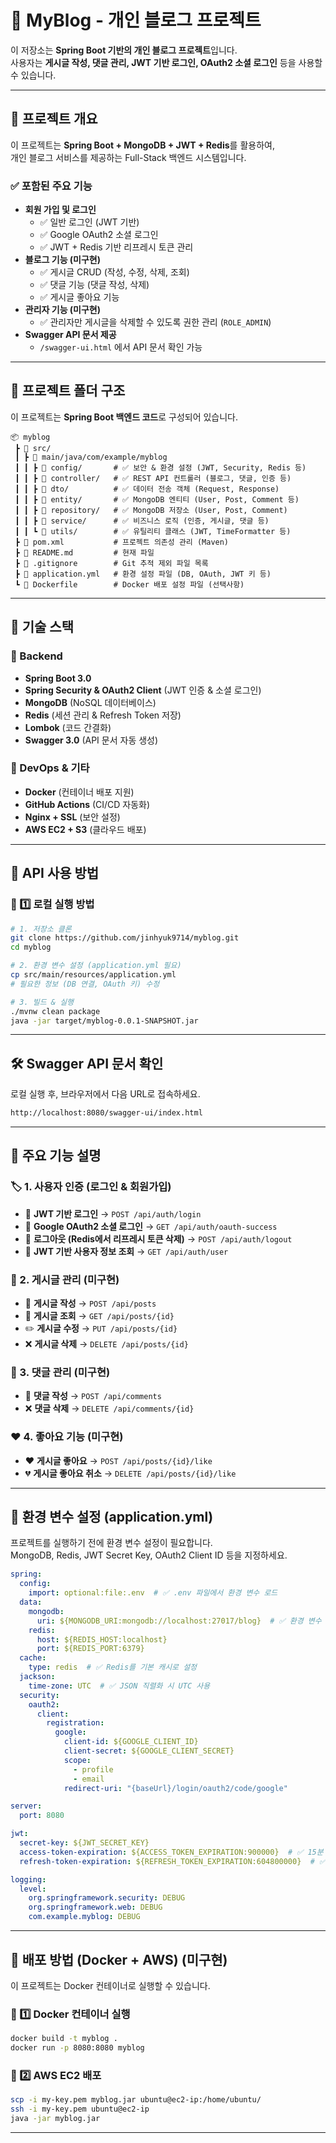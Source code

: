 # 📝 MyBlog - 개인 블로그 프로젝트

이 저장소는 **Spring Boot 기반의 개인 블로그 프로젝트**입니다.  
사용자는 **게시글 작성, 댓글 관리, JWT 기반 로그인, OAuth2 소셜 로그인** 등을 사용할 수 있습니다.

---

## 📌 프로젝트 개요

이 프로젝트는 **Spring Boot + MongoDB + JWT + Redis**를 활용하여,  
개인 블로그 서비스를 제공하는 Full-Stack 백엔드 시스템입니다.

### ✅ 포함된 주요 기능
- **회원 가입 및 로그인**
  - ✅ 일반 로그인 (JWT 기반)
  - ✅ Google OAuth2 소셜 로그인
  - ✅ JWT + Redis 기반 리프레시 토큰 관리
- **블로그 기능 (미구현)**
  - ✅ 게시글 CRUD (작성, 수정, 삭제, 조회)
  - ✅ 댓글 기능 (댓글 작성, 삭제)
  - ✅ 게시글 좋아요 기능
- **관리자 기능 (미구현)**
  - ✅ 관리자만 게시글을 삭제할 수 있도록 권한 관리 (`ROLE_ADMIN`)
- **Swagger API 문서 제공**
  - `/swagger-ui.html` 에서 API 문서 확인 가능

---

## 📂 프로젝트 폴더 구조

이 프로젝트는 **Spring Boot 백엔드 코드**로 구성되어 있습니다.

```
📦 myblog
 ┣ 📂 src/
 ┃ ┣ 📂 main/java/com/example/myblog
 ┃ ┃ ┣ 📂 config/       # ✅ 보안 & 환경 설정 (JWT, Security, Redis 등)
 ┃ ┃ ┣ 📂 controller/   # ✅ REST API 컨트롤러 (블로그, 댓글, 인증 등)
 ┃ ┃ ┣ 📂 dto/          # ✅ 데이터 전송 객체 (Request, Response)
 ┃ ┃ ┣ 📂 entity/       # ✅ MongoDB 엔티티 (User, Post, Comment 등)
 ┃ ┃ ┣ 📂 repository/   # ✅ MongoDB 저장소 (User, Post, Comment)
 ┃ ┃ ┣ 📂 service/      # ✅ 비즈니스 로직 (인증, 게시글, 댓글 등)
 ┃ ┃ ┗ 📂 utils/        # ✅ 유틸리티 클래스 (JWT, TimeFormatter 등)
 ┣ 📄 pom.xml           # 프로젝트 의존성 관리 (Maven)
 ┣ 📄 README.md         # 현재 파일
 ┣ 📄 .gitignore        # Git 추적 제외 파일 목록
 ┣ 📄 application.yml   # 환경 설정 파일 (DB, OAuth, JWT 키 등)
 ┗ 📄 Dockerfile        # Docker 배포 설정 파일 (선택사항)
```

---

## 🚀 기술 스택

### 🔹 Backend
- **Spring Boot 3.0**
- **Spring Security & OAuth2 Client** (JWT 인증 & 소셜 로그인)
- **MongoDB** (NoSQL 데이터베이스)
- **Redis** (세션 관리 & Refresh Token 저장)
- **Lombok** (코드 간결화)
- **Swagger 3.0** (API 문서 자동 생성)

### 🔹 DevOps & 기타
- **Docker** (컨테이너 배포 지원)
- **GitHub Actions** (CI/CD 자동화)
- **Nginx + SSL** (보안 설정)
- **AWS EC2 + S3** (클라우드 배포)

---

## 🔑 API 사용 방법

### 🔹 1️⃣ 로컬 실행 방법

```bash
# 1. 저장소 클론
git clone https://github.com/jinhyuk9714/myblog.git
cd myblog

# 2. 환경 변수 설정 (application.yml 필요)
cp src/main/resources/application.yml
# 필요한 정보 (DB 연결, OAuth 키) 수정

# 3. 빌드 & 실행
./mvnw clean package
java -jar target/myblog-0.0.1-SNAPSHOT.jar
```

---

## 🛠️ Swagger API 문서 확인

로컬 실행 후, 브라우저에서 다음 URL로 접속하세요.

```bash
http://localhost:8080/swagger-ui/index.html
```

---

## 📜 주요 기능 설명

### 🏷️ 1. 사용자 인증 (로그인 & 회원가입)

- 🔐 **JWT 기반 로그인** → `POST /api/auth/login`
- 🔐 **Google OAuth2 소셜 로그인** → `GET /api/auth/oauth-success`
- 🔐 **로그아웃 (Redis에서 리프레시 토큰 삭제)** → `POST /api/auth/logout`
- 🔐 **JWT 기반 사용자 정보 조회** → `GET /api/auth/user`

### 📝 2. 게시글 관리 (미구현)

- 📝 **게시글 작성** → `POST /api/posts`
- 📖 **게시글 조회** → `GET /api/posts/{id}`
- ✏️ **게시글 수정** → `PUT /api/posts/{id}`
- ❌ **게시글 삭제** → `DELETE /api/posts/{id}`

### 💬 3. 댓글 관리 (미구현)

- 💬 **댓글 작성** → `POST /api/comments`
- ❌ **댓글 삭제** → `DELETE /api/comments/{id}`

### ❤️ 4. 좋아요 기능 (미구현)

- ❤️ **게시글 좋아요** → `POST /api/posts/{id}/like`
- 💔 **게시글 좋아요 취소** → `DELETE /api/posts/{id}/like`

---

## 🎯 환경 변수 설정 (application.yml)

프로젝트를 실행하기 전에 환경 변수 설정이 필요합니다.  
MongoDB, Redis, JWT Secret Key, OAuth2 Client ID 등을 지정하세요.

```yaml
spring:
  config:
    import: optional:file:.env  # ✅ .env 파일에서 환경 변수 로드
  data:
    mongodb:
      uri: ${MONGODB_URI:mongodb://localhost:27017/blog}  # ✅ 환경 변수 사용
    redis:
      host: ${REDIS_HOST:localhost}
      port: ${REDIS_PORT:6379}
  cache:
    type: redis  # ✅ Redis를 기본 캐시로 설정
  jackson:
    time-zone: UTC  # ✅ JSON 직렬화 시 UTC 사용
  security:
    oauth2:
      client:
        registration:
          google:
            client-id: ${GOOGLE_CLIENT_ID}
            client-secret: ${GOOGLE_CLIENT_SECRET}
            scope:
              - profile
              - email
            redirect-uri: "{baseUrl}/login/oauth2/code/google"

server:
  port: 8080

jwt:
  secret-key: ${JWT_SECRET_KEY}
  access-token-expiration: ${ACCESS_TOKEN_EXPIRATION:900000}  # ✅ 15분 (밀리초)
  refresh-token-expiration: ${REFRESH_TOKEN_EXPIRATION:604800000}  # ✅ 7일 (밀리초)

logging:
  level:
    org.springframework.security: DEBUG
    org.springframework.web: DEBUG
    com.example.myblog: DEBUG

```

---

## 🚀 배포 방법 (Docker + AWS) (미구현)

이 프로젝트는 Docker 컨테이너로 실행할 수 있습니다.

### 🔹 1️⃣ Docker 컨테이너 실행

```bash
docker build -t myblog .
docker run -p 8080:8080 myblog
```

### 🔹 2️⃣ AWS EC2 배포

```bash
scp -i my-key.pem myblog.jar ubuntu@ec2-ip:/home/ubuntu/
ssh -i my-key.pem ubuntu@ec2-ip
java -jar myblog.jar
```

---
